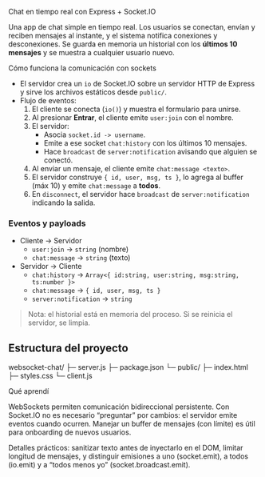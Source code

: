 Chat en tiempo real con Express + Socket.IO

Una app de chat simple en tiempo real. Los usuarios se conectan, envían y reciben mensajes al instante, y el sistema notifica conexiones y desconexiones. Se guarda en memoria un historial con los **últimos 10 mensajes** y se muestra a cualquier usuario nuevo.

Cómo funciona la comunicación con sockets
- El servidor crea un `io` de Socket.IO sobre un servidor HTTP de Express y sirve los archivos estáticos desde `public/`.
- Flujo de eventos:
  1. El cliente se conecta (`io()`) y muestra el formulario para unirse.
  2. Al presionar **Entrar**, el cliente emite `user:join` con el nombre.
  3. El servidor:
     - Asocia `socket.id -> username`.
     - Emite a ese socket `chat:history` con los últimos 10 mensajes.
     - Hace `broadcast` de `server:notification` avisando que alguien se conectó.
  4. Al enviar un mensaje, el cliente emite `chat:message <texto>`.
  5. El servidor construye `{ id, user, msg, ts }`, lo agrega al buffer (máx 10) y emite `chat:message` a **todos**.
  6. En `disconnect`, el servidor hace `broadcast` de `server:notification` indicando la salida.

### Eventos y payloads
- Cliente → Servidor
  - `user:join` → `string` (nombre)
  - `chat:message` → `string` (texto)
- Servidor → Cliente
  - `chat:history` → `Array<{ id:string, user:string, msg:string, ts:number }>`
  - `chat:message` → `{ id, user, msg, ts }`
  - `server:notification` → `string`

> Nota: el historial está en memoria del proceso. Si se reinicia el servidor, se limpia.

## Estructura del proyecto
websocket-chat/
├─ server.js
├─ package.json
└─ public/
├─ index.html
├─ styles.css
└─ client.js

Qué aprendí

WebSockets permiten comunicación bidireccional persistente. Con Socket.IO no es necesario “preguntar” por cambios: el servidor emite eventos cuando ocurren. Manejar un buffer de mensajes (con límite) es útil para onboarding de nuevos usuarios.

Detalles prácticos: sanitizar texto antes de inyectarlo en el DOM, limitar longitud de mensajes, y distinguir emisiones a uno (socket.emit), a todos (io.emit) y a “todos menos yo” (socket.broadcast.emit).
